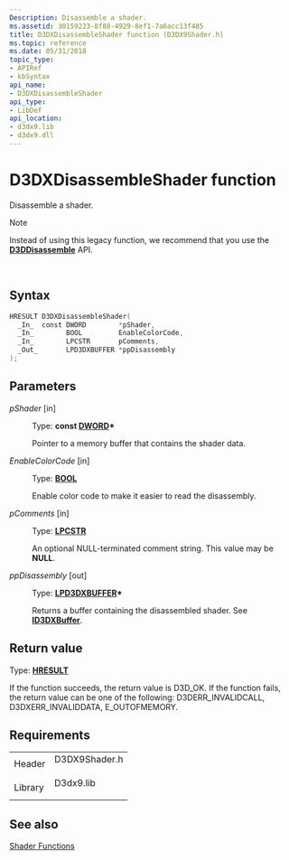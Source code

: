```yaml
---
Description: Disassemble a shader.
ms.assetid: 30159223-8f88-4929-8ef1-7a6acc13f485
title: D3DXDisassembleShader function (D3DX9Shader.h)
ms.topic: reference
ms.date: 05/31/2018
topic_type: 
- APIRef
- kbSyntax
api_name: 
- D3DXDisassembleShader
api_type: 
- LibDef
api_location: 
- d3dx9.lib
- d3dx9.dll
---
```


# D3DXDisassembleShader function

Disassemble a shader.

> [!Note]  
> Instead of using this legacy function, we recommend that you use the [**D3DDisassemble**](/windows/win32/api/d3dcompiler/nf-d3dcompiler-d3ddisassemble) API.

 

## Syntax


```C++
HRESULT D3DXDisassembleShader(
  _In_  const DWORD        *pShader,
  _In_        BOOL         EnableColorCode,
  _In_        LPCSTR       pComments,
  _Out_       LPD3DXBUFFER *ppDisassembly
);
```



## Parameters

<dl> <dt>

*pShader* \[in\]
</dt> <dd>

Type: **const [**DWORD**](../winprog/windows-data-types.md)\***

Pointer to a memory buffer that contains the shader data.

</dd> <dt>

*EnableColorCode* \[in\]
</dt> <dd>

Type: **[**BOOL**](../winprog/windows-data-types.md)**

Enable color code to make it easier to read the disassembly.

</dd> <dt>

*pComments* \[in\]
</dt> <dd>

Type: **[**LPCSTR**](../winprog/windows-data-types.md)**

An optional NULL-terminated comment string. This value may be **NULL**.

</dd> <dt>

*ppDisassembly* \[out\]
</dt> <dd>

Type: **[**LPD3DXBUFFER**](id3dxbuffer.md)\***

Returns a buffer containing the disassembled shader. See [**ID3DXBuffer**](id3dxbuffer.md).

</dd> </dl>

## Return value

Type: **[**HRESULT**](https://msdn.microsoft.com/library/Bb401631(v=MSDN.10).aspx)**

If the function succeeds, the return value is D3D\_OK. If the function fails, the return value can be one of the following: D3DERR\_INVALIDCALL, D3DXERR\_INVALIDDATA, E\_OUTOFMEMORY.

## Requirements



|                    |                                                                                          |
|--------------------|------------------------------------------------------------------------------------------|
| Header<br/>  | <dl> <dt>D3DX9Shader.h</dt> </dl> |
| Library<br/> | <dl> <dt>D3dx9.lib</dt> </dl>     |



## See also

<dl> <dt>

[Shader Functions](dx9-graphics-reference-d3dx-functions-shader.md)
</dt> </dl>

 

 